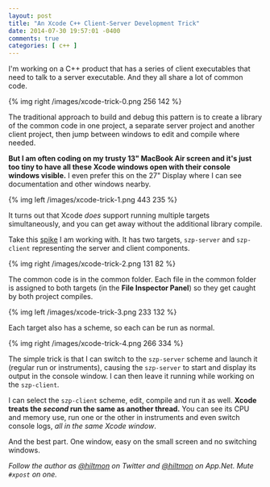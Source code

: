 ```yaml
---
layout: post
title: "An Xcode C++ Client-Server Development Trick"
date: 2014-07-30 19:57:01 -0400
comments: true
categories: [ c++ ]
---
```


I'm working on a C++ product that has a series of client executables that need to talk to a server executable. And they all share a lot of common code.

{% img right /images/xcode-trick-0.png 256 142 %}

The traditional approach to build and debug this pattern is to create a library of the common code in one project, a separate server project and another client project, then jump between windows to edit and compile where needed.

**But I am often coding on my trusty 13" MacBook Air screen and it's just too tiny to have all these Xcode windows open with their console windows visible.** I even prefer this on the 27" Display where I can see documentation and other windows nearby.

{% img left /images/xcode-trick-1.png 443 235 %}

It turns out that Xcode *does* support running multiple targets simultaneously, and you can get away without the additional library compile.

Take this [spike](https://hiltmon.com/blog/2012/04/06/spike-solutions/) I am working with. It has two targets, `szp-server` and `szp-client` representing the server and client components.

{% img right /images/xcode-trick-2.png 131 82 %}

The common code is in the common folder. Each file in the common folder is assigned to both targets (in the **File Inspector Panel**) so they get caught by both project compiles.

{% img left /images/xcode-trick-3.png 233 132 %}

Each target also has a scheme, so each can be run as normal.

{% img right /images/xcode-trick-4.png 266 334 %}

The simple trick is that I can switch to the `szp-server` scheme and launch it (regular run or instruments), causing the `szp-server` to start and display its output in the console window. I can then leave it running while working on the `szp-client`.

I can select the `szp-client` scheme, edit, compile and run it as well. **Xcode treats the *second* run the same as another thread.** You can see its CPU and memory use, run one or the other in instruments and even switch console logs, *all in the same Xcode window*.

And the best part. One window, easy on the small screen and no switching windows.

*Follow the author as [@hiltmon](http://https://twitter.com/hiltmon) on Twitter and [@hiltmon](http://alpha.app.net/hiltmon) on App.Net. Mute `#xpost` on one.*
